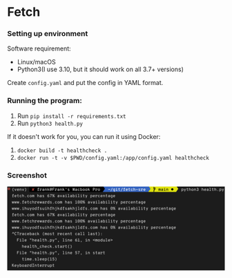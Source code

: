 # Fetch

### Setting up environment
Software requirement: 
- Linux/macOS
- Python3(I use 3.10, but it should work on all 3.7+ versions)

Create `config.yaml` and put the config in YAML format.

### Running the program:

1. Run `pip install -r requirements.txt`
2. Run `python3 health.py`

If it doesn't work for you, you can run it using Docker:
1. `docker build -t healthcheck .`
2. `docker run -t -v $PWD/config.yaml:/app/config.yaml healthcheck`

### Screenshot
![](./fetch.png)
